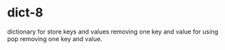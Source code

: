 # dict-8
dictionary for store keys and values
removing one key and value
for using pop removing one key and value.
